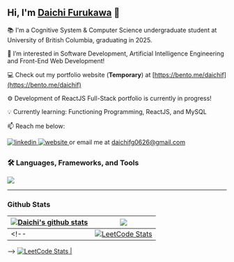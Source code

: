 ## Hi, I'm [Daichi Furukawa](https://bento.me/daichif) 👋

📚 I'm a Cognitive System & Computer Science undergraduate student at University of British Columbia, graduating in 2025.

👀 I’m interested in Software Development, Artificial Intelligence Engineering and Front-End Web Development!

💻 Check out my portfolio website (**Temporary**) at [https://bento.me/daichif](https://bento.me/daichif)

⚙️ Development of ReactJS Full-Stack portfolio is currently in progress!

💡 Currently learning: Functioning Programming, ReactJS, and MySQL

📫 Reach me below:
<div align="left">
<a href="https://www.linkedin.com/in/daichi-furukawa-588677233/" target="_blank">
  <img src=https://img.shields.io/badge/linkedin-%231E77B5.svg?&style=for-the-badge&logo=linkedin&logoColor=white alt=linkedin style="margin-bottom: 5px;" />
</a>
<a href="https://bento.me/daichif" target="_blank">
  <img src=https://img.shields.io/badge/website-000000?style=for-the-badge&logo=About.me&logoColor=white alt=website style="margin-bottom: 5px;" />
</a> or email me at <a href="mailto:daichifg0626@gmail.com" target="_blank">daichifg0626@gmail.com</a>

### :hammer_and_wrench: Languages, Frameworks, and Tools
  <a href="https://skillicons.dev">
    <img src="https://skillicons.dev/icons?i=scala,py,cpp,js,ts,html,css,react,materialui,nodejs,mysql,git&theme=light" />
  </a>

<!-- ---  -->
<!-- ### :hammer_and_wrench: Frameworks and Tools : -->

<!-- </div>
  <a href="https://skillicons.dev">
    <img src="https://skillicons.dev/icons?i=react,redux,materialui,nodejs,mysql,gcp,git&theme=light" />
  </a>   -->
  
<!-- ## Tools and Technologies
  
 <p align="center">
  <a href="https://skillicons.dev">
    <img src="https://skillicons.dev/icons?i=mysql,gcp,git&theme=light" />
  </a>
</p> -->

---
### Github Stats  
| <a href="https://github.com/Awakuruf"><img align="center" src="https://github-readme-stats.vercel.app/api?username=Awakuruf&show_icons=true&include_all_commits=true&count_private=false&title_color=FF5F05&text_color=13294B&icon_color=009FD4&bg_color=F8FAFC&hide_border=false" alt="Daichi's github stats" /></a> | <a href="https://github.com/Awakuruf"><img align="center" src="https://github-readme-stats.vercel.app/api/top-langs/?username=Awakuruf&layout=compact&title_color=FF5F05&text_color=13294B&icon_color=009FD4&bg_color=F8FAFC&hide_border=false&langs_count=7&locale=en&hide=CSS,SCSS" /></a> |
| ------------- | ------------- |  
<!-- | <a href="https://leetcode.com/daichifr/">![LeetCode Stats](https://leetcard.jacoblin.cool/daichifr?theme=light&font=Fira%20Code&ext=heatmap) | <div align="center"><h3>Goals for 15 August 2023</h3><h4>Easy / Medium / Hard</h4><p>100 / 150 / 25</p></div>|
 -->
<a href="https://leetcode.com/daichifr/">![LeetCode Stats](https://leetcard.jacoblin.cool/daichifr?theme=light&font=Fira%20Code&ext=heatmap) | <div align="center">

